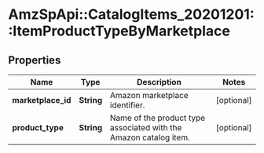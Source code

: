 # AmzSpApi::CatalogItems_20201201::ItemProductTypeByMarketplace

## Properties
Name | Type | Description | Notes
------------ | ------------- | ------------- | -------------
**marketplace_id** | **String** | Amazon marketplace identifier. | [optional] 
**product_type** | **String** | Name of the product type associated with the Amazon catalog item. | [optional] 

